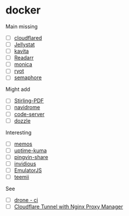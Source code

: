 # docker

Main missing

- [ ] [cloudflared](https://community.cloudflare.com/t/can-i-use-cloudflared-in-a-docker-compose-yml/407168/2)
- [ ] [Jellystat](https://github.com/CyferShepard/Jellystat)
- [ ] [kavita](https://github.com/linuxserver/docker-kavita)
- [ ] [Readarr](https://github.com/Readarr/Readarr)
- [ ] [monica](https://hub.docker.com/_/monica)
- [ ] [ryot](https://github.com/IgnisDa/ryot)
- [ ] [semaphore](https://github.com/ansible-semaphore/semaphore)

Might add

- [ ] [Stirling-PDF](https://github.com/Frooodle/Stirling-PDF)
- [ ] [navidrome](https://github.com/navidrome/navidrome)
- [ ] [code-server](https://github.com/cdr/code-server)
- [ ] [dozzle](https://github.com/amir20/dozzle)

Interesting

- [ ] [memos](https://github.com/usememos/memos)
- [ ] [uptime-kuma](https://github.com/louislam/uptime-kuma)
- [ ] [pingvin-share](https://github.com/stonith404/pingvin-share)
- [ ] [invidious](https://docs.invidious.io/installation/#docker)
- [ ] [EmulatorJS](https://github.com/EmulatorJS/EmulatorJS)
- [ ] [teemii](https://github.com/dokkaner/teemii)

See

- [ ] [drone - ci](https://www.drone.io/)
- [ ] [Cloudflare Tunnel with Nginx Proxy Manager](https://www.reddit.com/r/truenas/comments/1392m80/guide_cloudflare_tunnel_with_nginx_proxy_manager/)